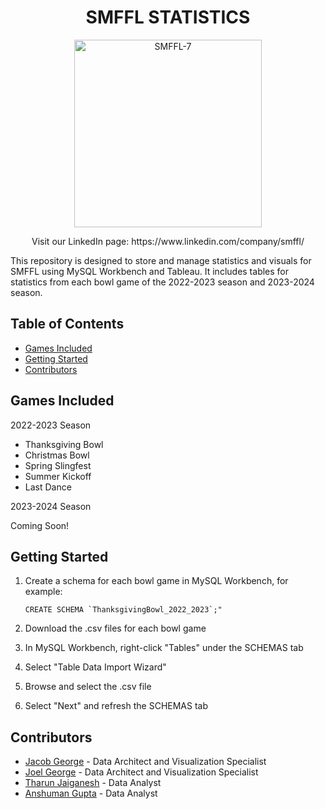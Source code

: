 <h1 align="center">SMFFL STATISTICS</h1>

<p align="center">
  <img src="https://github.com/jgeorg24/SMFFL_Stats/assets/135657590/f98765f2-907a-4a99-a3d3-cbf92329ba27" alt="SMFFL-7" width="300"/>
</p>

<p align="center">
  Visit our LinkedIn page: https://www.linkedin.com/company/smffl/


This repository is designed to store and manage statistics and visuals for SMFFL using MySQL Workbench and Tableau. It includes tables for statistics from each bowl game of the 2022-2023 season and 2023-2024 season.

## Table of Contents
- [Games Included](#games-included)
- [Getting Started](#getting-started)
- [Contributors](#contributors)

## Games Included

2022-2023 Season
- Thanksgiving Bowl
- Christmas Bowl
- Spring Slingfest
- Summer Kickoff
- Last Dance

2023-2024 Season

Coming Soon!

## Getting Started

1. Create a schema for each bowl game in MySQL Workbench, for example:
   ```
   CREATE SCHEMA `ThanksgivingBowl_2022_2023`;"
   ```


   
3. Download the .csv files for each bowl game
4. In MySQL Workbench, right-click "Tables" under the SCHEMAS tab
5. Select "Table Data Import Wizard"
6. Browse and select the .csv file
7. Select "Next" and refresh the SCHEMAS tab

## Contributors
- [Jacob George](https://www.linkedin.com/in/-jacobgeorge/) - Data Architect and Visualization Specialist
- [Joel George](https://www.linkedin.com/in/-joelgeorge/) - Data Architect and Visualization Specialist
- [Tharun Jaiganesh](https://www.linkedin.com/in/tharunvjaiganesh/) - Data Analyst
- [Anshuman Gupta](https://www.linkedin.com/in/anshumangupta2/) - Data Analyst

